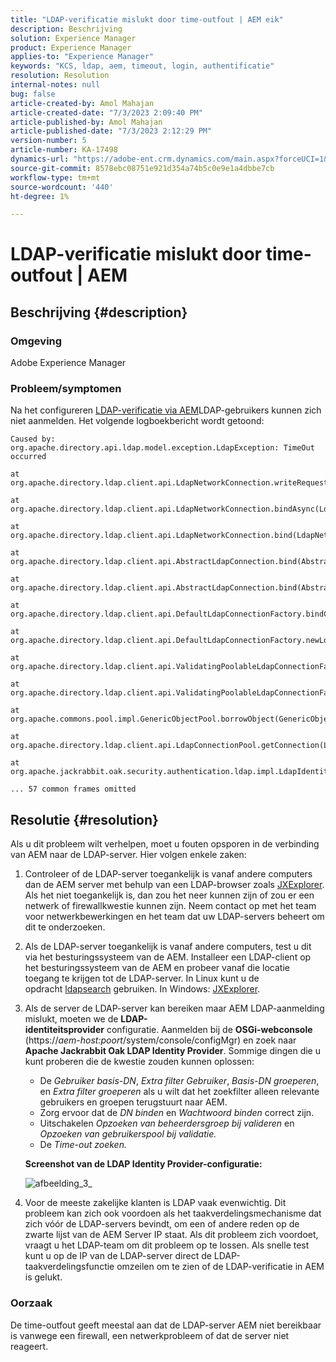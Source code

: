 ```yaml
---
title: "LDAP-verificatie mislukt door time-outfout | AEM eik"
description: Beschrijving
solution: Experience Manager
product: Experience Manager
applies-to: "Experience Manager"
keywords: "KCS, ldap, aem, timeout, login, authentificatie"
resolution: Resolution
internal-notes: null
bug: false
article-created-by: Amol Mahajan
article-created-date: "7/3/2023 2:09:40 PM"
article-published-by: Amol Mahajan
article-published-date: "7/3/2023 2:12:29 PM"
version-number: 5
article-number: KA-17498
dynamics-url: "https://adobe-ent.crm.dynamics.com/main.aspx?forceUCI=1&pagetype=entityrecord&etn=knowledgearticle&id=fe7a2b3e-ab19-ee11-8f6e-6045bd006295"
source-git-commit: 8578ebc08751e921d354a74b5c0e9e1a4dbbe7cb
workflow-type: tm+mt
source-wordcount: '440'
ht-degree: 1%

---
```


# LDAP-verificatie mislukt door time-outfout | AEM

## Beschrijving {#description}


### <b>Omgeving</b>

Adobe Experience Manager



### <b>Probleem/symptomen</b>

Na het configureren [LDAP-verificatie via AEM](https://experienceleague.adobe.com/docs/experience-manager-65/administering/security/ldap-config.html?lang=en)LDAP-gebruikers kunnen zich niet aanmelden. Het volgende logboekbericht wordt getoond:


```
Caused by: org.apache.directory.api.ldap.model.exception.LdapException: TimeOut occurred

at org.apache.directory.ldap.client.api.LdapNetworkConnection.writeRequest(LdapNetworkConnection.java:4106)

at org.apache.directory.ldap.client.api.LdapNetworkConnection.bindAsync(LdapNetworkConnection.java:1290)

at org.apache.directory.ldap.client.api.LdapNetworkConnection.bind(LdapNetworkConnection.java:1188)

at org.apache.directory.ldap.client.api.AbstractLdapConnection.bind(AbstractLdapConnection.java:127)

at org.apache.directory.ldap.client.api.AbstractLdapConnection.bind(AbstractLdapConnection.java:112)

at org.apache.directory.ldap.client.api.DefaultLdapConnectionFactory.bindConnection(DefaultLdapConnectionFactory.java:64)

at org.apache.directory.ldap.client.api.DefaultLdapConnectionFactory.newLdapConnection(DefaultLdapConnectionFactory.java:107)

at org.apache.directory.ldap.client.api.ValidatingPoolableLdapConnectionFactory.makeObject(ValidatingPoolableLdapConnectionFactory.java:133)

at org.apache.directory.ldap.client.api.ValidatingPoolableLdapConnectionFactory.makeObject(ValidatingPoolableLdapConnectionFactory.java:59)

at org.apache.commons.pool.impl.GenericObjectPool.borrowObject(GenericObjectPool.java:1188)

at org.apache.directory.ldap.client.api.LdapConnectionPool.getConnection(LdapConnectionPool.java:123)

at org.apache.jackrabbit.oak.security.authentication.ldap.impl.LdapIdentityProvider.connect(LdapIdentityProvider.java:771)

... 57 common frames omitted
```



## Resolutie {#resolution}


Als u dit probleem wilt verhelpen, moet u fouten opsporen in de verbinding van AEM naar de LDAP-server. Hier volgen enkele zaken:

1. Controleer of de LDAP-server toegankelijk is vanaf andere computers dan de AEM server met behulp van een LDAP-browser zoals [JXExplorer](https://jxplorer.org/). Als het niet toegankelijk is, dan zou het neer kunnen zijn of zou er een netwerk of firewallkwestie kunnen zijn. Neem contact op met het team voor netwerkbewerkingen en het team dat uw LDAP-servers beheert om dit te onderzoeken.
2. Als de LDAP-server toegankelijk is vanaf andere computers, test u dit via het besturingssysteem van de AEM. Installeer een LDAP-client op het besturingssysteem van de AEM en probeer vanaf die locatie toegang te krijgen tot de LDAP-server. In Linux kunt u de opdracht [ldapsearch](https://access.redhat.com/documentation/en-us/red_hat_directory_server/11/html/administration_guide/examples-of-common-ldapsearches) gebruiken. In Windows: [JXExplorer](https://jxplorer.org/).
3. Als de server de LDAP-server kan bereiken maar AEM LDAP-aanmelding mislukt, moeten we de <b>LDAP-identiteitsprovider</b> configuratie. Aanmelden bij de <b>OSGi-webconsole</b> (https://*aem-host:poort*/system/console/configMgr) en zoek naar <b>Apache Jackrabbit Oak LDAP Identity Provider</b>. Sommige dingen die u kunt proberen die de kwestie zouden kunnen oplossen:

   - De *Gebruiker basis-DN*, *Extra filter Gebruiker*, *Basis-DN groeperen*, en *Extra filter groeperen* als u wilt dat het zoekfilter alleen relevante gebruikers en groepen terugstuurt naar AEM.
   - Zorg ervoor dat de *DN binden* en *Wachtwoord binden* correct zijn.
   - Uitschakelen *Opzoeken van beheerdersgroep bij valideren* en *Opzoeken van gebruikerspool bij validatie.*
   - De *Time-out zoeken.*

   <b>Screenshot van de LDAP Identity Provider-configuratie:</b>


   ![afbeelding_3_](https://helpx.adobe.com/content/dam/help/en/experience-manager/kb/LDAP-error/jcr%3acontent/main-pars/image/rtaimage_3_.png "afbeelding_3_")
4. Voor de meeste zakelijke klanten is LDAP vaak evenwichtig. Dit probleem kan zich ook voordoen als het taakverdelingsmechanisme dat zich vóór de LDAP-servers bevindt, om een of andere reden op de zwarte lijst van de AEM Server IP staat. Als dit probleem zich voordoet, vraagt u het LDAP-team om dit probleem op te lossen. Als snelle test kunt u op de IP van de LDAP-server direct de LDAP-taakverdelingsfunctie omzeilen om te zien of de LDAP-verificatie in AEM is gelukt.


### <b>Oorzaak</b>

De time-outfout geeft meestal aan dat de LDAP-server AEM niet bereikbaar is vanwege een firewall, een netwerkprobleem of dat de server niet reageert.
